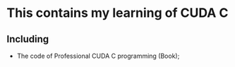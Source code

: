 # This contains my learning of CUDA C
## Including

* The code of Professional CUDA C programming (Book);
